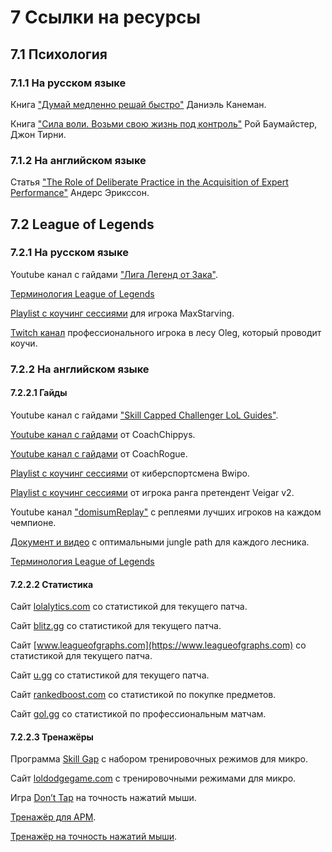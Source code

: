 # 7 Ссылки на ресурсы

## 7.1 Психология

### 7.1.1 На русском языке

Книга ["Думай медленно решай быстро"](https://www.litres.ru/daniel-kaneman/dumay-medlenno-reshay-bystro) Даниэль Канеман.

Книга ["Сила воли. Возьми свою жизнь под контроль"](https://en.wikipedia.org/wiki/Willpower:_Rediscovering_the_Greatest_Human_Strength) Рой Баумайстер, Джон Тирни.

### 7.1.2 На английском языке

Статья ["The Role of Deliberate Practice in the Acquisition of Expert Performance"](https://graphics8.nytimes.com/images/blogs/freakonomics/pdf/DeliberatePractice(PsychologicalReview).pdf) Андерс Эрикссон.

## 7.2 League of Legends

### 7.2.1 На русском языке

Youtube канал с гайдами ["Лига Легенд от Зака"](https://www.youtube.com/@DarthZak).

[Терминология League of Legends](https://leagueoflegends.fandom.com/ru/wiki/Терминология_(League_of_Legends))

[Playlist с коучинг сессиями](https://www.youtube.com/@maxstarving1615) для игрока MaxStarving.

[Twitch канал](https://www.twitch.tv/oleg_insec) профессионального игрока в лесу Oleg, который проводит коучи.

### 7.2.2 На английском языке

#### 7.2.2.1 Гайды

Youtube канал с гайдами ["Skill Capped Challenger LoL Guides"](https://www.youtube.com/@skillcapped).

[Youtube канал с гайдами](https://www.youtube.com/@CoachChippys) от CoachChippys.

[Youtube канал с гайдами](https://www.youtube.com/@CoachRogue) от CoachRogue.

[Playlist с коучинг сессиями](https://www.youtube.com/watch?v=fJ-C4PEk-9Y&list=PLO-puISV1uJLhELuQ1ad3ayP5A53OMgkB) от киберспортсмена Bwipo.

[Playlist с коучинг сессиями](https://www.youtube.com/watch?v=t5SfWfP_rn0&list=PLxj8raNfasDH9_80MLUNmeUXOciniA_8T) от игрока ранга претендент Veigar v2.

Youtube канал ["domisumReplay"](https://www.youtube.com/@domisumReplay) с реплеями лучших игроков на каждом чемпионе.

[Документ и видео](https://docs.google.com/spreadsheets/d/1jE8bnlnIJnmWv9pnVW9veMKRXJNaaJf5tneQB3xUkbI/edit?pli=1&gid=0#gid=0) с оптимальными jungle path для каждого лесника.

[Терминология League of Legends](https://leagueoflegends.fandom.com/wiki/Terminology_(League_of_Legends))

#### 7.2.2.2 Статистика

Сайт [lolalytics.com](https://lolalytics.com) со статистикой для текущего патча.

Сайт [blitz.gg](https://blitz.gg/lol) со статистикой для текущего патча.

Сайт [www.leagueofgraphs.com](https://www.leagueofgraphs.com) со статистикой для текущего патча.

Сайт [u.gg](https://u.gg) со статистикой для текущего патча.

Сайт [rankedboost.com](https://rankedboost.com/league-of-legends/item/deaths-dance/) со статистикой по покупке предметов.

Сайт [gol.gg](https://gol.gg/esports/home/) со статистикой по профессиональным матчам.

#### 7.2.2.3 Тренажёры

Программа [Skill Gap](https://skillgap.pro/) с набором тренировочных режимов для микро.

Сайт [loldodgegame.com](https://loldodgegame.com/choose_game) с тренировочными режимами для микро.

Игра [Don’t Tap](https://www.donttap.com/) на точность нажатий мыши.

[Тренажёр для APM](https://www.arealme.com/apm-actions-per-minute-test/ru/).

[Тренажёр на точность нажатий мыши](https://mouseaccuracy.com/).
